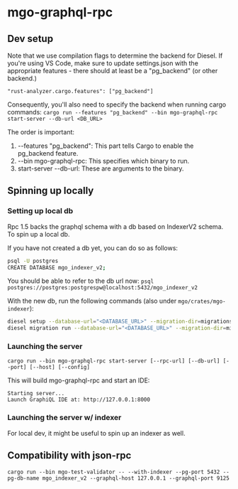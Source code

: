 # mgo-graphql-rpc

## Dev setup
Note that we use compilation flags to determine the backend for Diesel. If you're using VS Code, make sure to update settings.json with the appropriate features - there should at least be a "pg_backend" (or other backend.)
```
"rust-analyzer.cargo.features": ["pg_backend"]
```
Consequently, you'll also need to specify the backend when running cargo commands:
```cargo run --features "pg_backend" --bin mgo-graphql-rpc start-server --db-url <DB_URL>```

The order is important:
1. --features "pg_backend": This part tells Cargo to enable the pg_backend feature.
2. --bin mgo-graphql-rpc: This specifies which binary to run.
3. start-server --db-url: These are arguments to the binary.

## Spinning up locally

### Setting up local db

Rpc 1.5 backs the graphql schema with a db based on IndexerV2 schema. To spin up a local db.

If you have not created a db yet, you can do so as follows:
```sh
psql -U postgres
CREATE DATABASE mgo_indexer_v2;
```

You should be able to refer to the db url now:
`psql postgres://postgres:postgrespw@localhost:5432/mgo_indexer_v2`

With the new db, run the following commands (also under `mgo/crates/mgo-indexer`):

```sh
diesel setup --database-url="<DATABASE_URL>" --migration-dir=migrations_v2
diesel migration run --database-url="<DATABASE_URL>" --migration-dir=migrations_v2
```

### Launching the server

```
cargo run --bin mgo-graphql-rpc start-server [--rpc-url] [--db-url] [--port] [--host] [--config]
```

This will build mgo-graphql-rpc and start an IDE:

```
Starting server...
Launch GraphiQL IDE at: http://127.0.0.1:8000
```

### Launching the server w/ indexer
For local dev, it might be useful to spin up an indexer as well.

## Compatibility with json-rpc

`cargo run --bin mgo-test-validator -- --with-indexer --pg-port 5432 --pg-db-name mgo_indexer_v2 --graphql-host 127.0.0.1 --graphql-port 9125`
